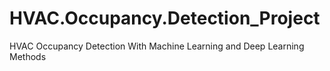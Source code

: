 # HVAC.Occupancy.Detection_Project
HVAC Occupancy Detection With Machine Learning and Deep Learning Methods
